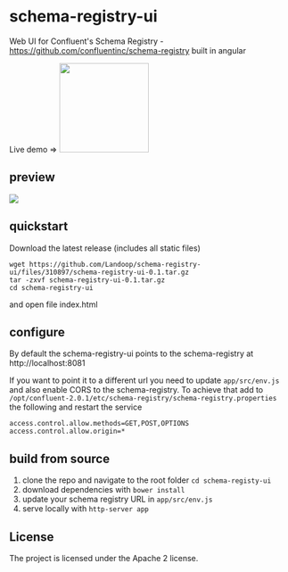 # schema-registry-ui

Web UI for Confluent's Schema Registry - https://github.com/confluentinc/schema-registry built in angular

Live demo =>
<a href="http://schema-registry-ui.landoop.com" target="_blank">
    <img src="http://landoop.github.io/schema-registry-ui/schema-registry-ui.png" style="width:160px;"/>
</a>

## preview 

<img src="http://landoop.github.io/schema-registry-ui/demo.gif">

## quickstart 

Download the latest release (includes all static files)

    wget https://github.com/Landoop/schema-registry-ui/files/310897/schema-registry-ui-0.1.tar.gz
    tar -zxvf schema-registry-ui-0.1.tar.gz
    cd schema-registry-ui

and open file index.html

## configure

By default the schema-registry-ui points to the schema-registry at http://localhost:8081

If you want to point it to a different url you need to update `app/src/env.js` and also enable CORS to the schema-registry.
To achieve that add to `/opt/confluent-2.0.1/etc/schema-registry/schema-registry.properties` the following and restart the service

    access.control.allow.methods=GET,POST,OPTIONS
    access.control.allow.origin=*

## build from source

1. clone the repo and navigate to the root folder `cd schema-registy-ui`
2. download dependencies with `bower install`
3. update your schema registry URL in `app/src/env.js`
4. serve locally with `http-server app`

## License

The project is licensed under the Apache 2 license.
